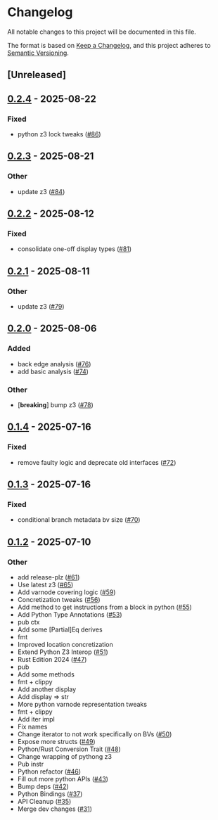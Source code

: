 # Changelog

All notable changes to this project will be documented in this file.

The format is based on [Keep a Changelog](https://keepachangelog.com/en/1.0.0/),
and this project adheres to [Semantic Versioning](https://semver.org/spec/v2.0.0.html).

## [Unreleased]

## [0.2.4](https://github.com/toolCHAINZ/jingle/compare/jingle-v0.2.3...jingle-v0.2.4) - 2025-08-22

### Fixed

- python z3 lock tweaks ([#86](https://github.com/toolCHAINZ/jingle/pull/86))

## [0.2.3](https://github.com/toolCHAINZ/jingle/compare/jingle-v0.2.2...jingle-v0.2.3) - 2025-08-21

### Other

- update z3 ([#84](https://github.com/toolCHAINZ/jingle/pull/84))

## [0.2.2](https://github.com/toolCHAINZ/jingle/compare/jingle-v0.2.1...jingle-v0.2.2) - 2025-08-12

### Fixed

- consolidate one-off display types ([#81](https://github.com/toolCHAINZ/jingle/pull/81))

## [0.2.1](https://github.com/toolCHAINZ/jingle/compare/jingle-v0.2.0...jingle-v0.2.1) - 2025-08-11

### Other

- update z3 ([#79](https://github.com/toolCHAINZ/jingle/pull/79))

## [0.2.0](https://github.com/toolCHAINZ/jingle/compare/jingle-v0.1.4...jingle-v0.2.0) - 2025-08-06

### Added

- back edge analysis ([#76](https://github.com/toolCHAINZ/jingle/pull/76))
- add basic analysis ([#74](https://github.com/toolCHAINZ/jingle/pull/74))

### Other

- [**breaking**] bump z3 ([#78](https://github.com/toolCHAINZ/jingle/pull/78))

## [0.1.4](https://github.com/toolCHAINZ/jingle/compare/jingle-v0.1.3...jingle-v0.1.4) - 2025-07-16

### Fixed

- remove faulty logic and deprecate old interfaces ([#72](https://github.com/toolCHAINZ/jingle/pull/72))

## [0.1.3](https://github.com/toolCHAINZ/jingle/compare/jingle-v0.1.2...jingle-v0.1.3) - 2025-07-16

### Fixed

- conditional branch metadata bv size ([#70](https://github.com/toolCHAINZ/jingle/pull/70))

## [0.1.2](https://github.com/toolCHAINZ/jingle/compare/jingle-v0.1.1...jingle-v0.1.2) - 2025-07-10

### Other

- add release-plz ([#61](https://github.com/toolCHAINZ/jingle/pull/61))
- Use latest z3 ([#65](https://github.com/toolCHAINZ/jingle/pull/65))
- Add varnode covering logic ([#59](https://github.com/toolCHAINZ/jingle/pull/59))
- Concretization tweaks ([#56](https://github.com/toolCHAINZ/jingle/pull/56))
- Add method to get instructions from a block in python ([#55](https://github.com/toolCHAINZ/jingle/pull/55))
- Add Python Type Annotations ([#53](https://github.com/toolCHAINZ/jingle/pull/53))
- pub ctx
- Add some [Partial]Eq derives
- fmt
- Improved location concretization
- Extend Python Z3 Interop ([#51](https://github.com/toolCHAINZ/jingle/pull/51))
- Rust Edition 2024 ([#47](https://github.com/toolCHAINZ/jingle/pull/47))
- pub
- Add some methods
- fmt + clippy
- Add another display
- Add display => str
- More python varnode representation tweaks
- fmt + clippy
- Add iter impl
- Fix names
- Change iterator to not work specifically on BVs ([#50](https://github.com/toolCHAINZ/jingle/pull/50))
- Expose more structs ([#49](https://github.com/toolCHAINZ/jingle/pull/49))
- Python/Rust Conversion Trait ([#48](https://github.com/toolCHAINZ/jingle/pull/48))
- Change wrapping of pythong z3
- Pub instr
- Python refactor ([#46](https://github.com/toolCHAINZ/jingle/pull/46))
- Fill out more python APIs ([#43](https://github.com/toolCHAINZ/jingle/pull/43))
- Bump deps ([#42](https://github.com/toolCHAINZ/jingle/pull/42))
- Python Bindings ([#37](https://github.com/toolCHAINZ/jingle/pull/37))
- API Cleanup ([#35](https://github.com/toolCHAINZ/jingle/pull/35))
- Merge dev changes ([#31](https://github.com/toolCHAINZ/jingle/pull/31))
